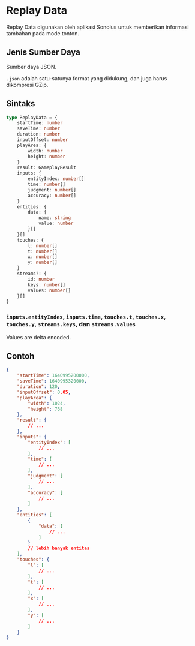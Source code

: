 # Replay Data

Replay Data digunakan oleh aplikasi Sonolus untuk memberikan informasi tambahan pada mode tonton.

## Jenis Sumber Daya

Sumber daya JSON.

`.json` adalah satu-satunya format yang didukung, dan juga harus dikompresi GZip.

## Sintaks

```ts
type ReplayData = {
    startTime: number
    saveTime: number
    duration: number
    inputOffset: number
    playArea: {
        width: number
        height: number
    }
    result: GameplayResult
    inputs: {
        entityIndex: number[]
        time: number[]
        judgment: number[]
        accuracy: number[]
    }
    entities: {
        data: {
            name: string
            value: number
        }[]
    }[]
    touches: {
        l: number[]
        t: number[]
        x: number[]
        y: number[]
    }
    streams?: {
        id: number
        keys: number[]
        values: number[]
    }[]
}
```

### `inputs.entityIndex`, `inputs.time`, `touches.t`, `touches.x`, `touches.y`, `streams.keys`, dan `streams.values`

Values are delta encoded.

## Contoh

```json
{
    "startTime": 1640995200000,
    "saveTime": 1640995320000,
    "duration": 120,
    "inputOffset": 0.05,
    "playArea": {
        "width": 1024,
        "height": 768
    },
    "result": {
        // ...
    },
    "inputs": {
        "entityIndex": [
            // ...
        ],
        "time": [
            // ...
        ],
        "judgment": [
            // ...
        ],
        "accuracy": [
            // ...
        ]
    },
    "entities": [
        {
            "data": [
                // ...
            ]
        }
        // lebih banyak entitas
    ],
    "touches": {
        "l": [
            // ...
        ],
        "t": [
            // ...
        ],
        "x": [
            // ...
        ],
        "y": [
            // ...
        ]
    }
}
```
